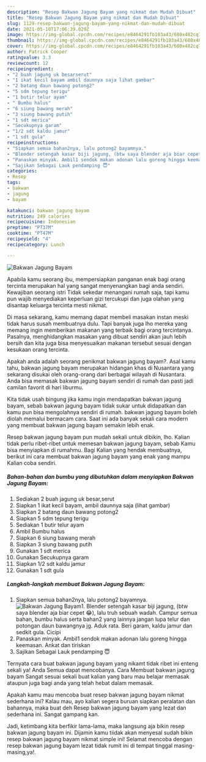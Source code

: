 ```yaml
---
description: "Resep Bakwan Jagung Bayam yang nikmat dan Mudah Dibuat"
title: "Resep Bakwan Jagung Bayam yang nikmat dan Mudah Dibuat"
slug: 1129-resep-bakwan-jagung-bayam-yang-nikmat-dan-mudah-dibuat
date: 2021-05-10T17:06:39.029Z
image: https://img-global.cpcdn.com/recipes/e8464291fb103a43/680x482cq70/bakwan-jagung-bayam-foto-resep-utama.jpg
thumbnail: https://img-global.cpcdn.com/recipes/e8464291fb103a43/680x482cq70/bakwan-jagung-bayam-foto-resep-utama.jpg
cover: https://img-global.cpcdn.com/recipes/e8464291fb103a43/680x482cq70/bakwan-jagung-bayam-foto-resep-utama.jpg
author: Patrick Cooper
ratingvalue: 3.3
reviewcount: 12
recipeingredient:
- "2 buah jagung uk besarserut"
- "1 ikat kecil bayam ambil daunnya saja lihat gambar"
- "2 batang daun bawang potong2"
- "5 sdm tepung terigu"
- "1 butir telur ayam"
- " Bumbu halus"
- "6 siung bawang merah"
- "3 siung bawang putih"
- "1 sdt merica"
- "Secukupnya garam"
- "1/2 sdt kaldu jamur"
- "1 sdt gula"
recipeinstructions:
- "Siapkan semua bahan2nya, lalu potong2 bayamnya."
- "Blender setengah kasar biji jagung, (btw saya blender aja biar cepet 😂), lalu truh sebuah wadah. Campur semua bahan, bumbu halus serta bahan2 yang lainnya jangan lupa telur dan potongan daun bawangnya jg. Aduk rata. Beri garam, kaldu jamur dan sedkit gula. Cicipi"
- "Panaskan minyak. Ambil1 sendok makan adonan lalu goreng hingga keemasan. Ankat dan tiriskan"
- "Sajikan Sebagai Lauk pendamping 😇"
categories:
- Resep
tags:
- bakwan
- jagung
- bayam

katakunci: bakwan jagung bayam 
nutrition: 249 calories
recipecuisine: Indonesian
preptime: "PT37M"
cooktime: "PT47M"
recipeyield: "4"
recipecategory: Lunch

---
```



![Bakwan Jagung Bayam](https://img-global.cpcdn.com/recipes/e8464291fb103a43/680x482cq70/bakwan-jagung-bayam-foto-resep-utama.jpg)

Apabila kamu seorang ibu, mempersiapkan panganan enak bagi orang tercinta merupakan hal yang sangat menyenangkan bagi anda sendiri. Kewajiban seorang istri Tidak sekedar menangani rumah saja, tapi kamu pun wajib menyediakan keperluan gizi tercukupi dan juga olahan yang disantap keluarga tercinta mesti nikmat.

Di masa  sekarang, kamu memang dapat membeli masakan instan meski tidak harus susah membuatnya dulu. Tapi banyak juga lho mereka yang memang ingin memberikan makanan yang terbaik bagi orang tercintanya. Pasalnya, menghidangkan masakan yang dibuat sendiri akan jauh lebih bersih dan kita juga bisa menyesuaikan makanan tersebut sesuai dengan kesukaan orang tercinta. 



Apakah anda adalah seorang penikmat bakwan jagung bayam?. Asal kamu tahu, bakwan jagung bayam merupakan hidangan khas di Nusantara yang sekarang disukai oleh orang-orang dari berbagai wilayah di Nusantara. Anda bisa memasak bakwan jagung bayam sendiri di rumah dan pasti jadi camilan favorit di hari liburmu.

Kita tidak usah bingung jika kamu ingin mendapatkan bakwan jagung bayam, sebab bakwan jagung bayam tidak sukar untuk didapatkan dan kamu pun bisa mengolahnya sendiri di rumah. bakwan jagung bayam boleh diolah memalui bermacam cara. Saat ini ada banyak sekali cara modern yang membuat bakwan jagung bayam semakin lebih enak.

Resep bakwan jagung bayam pun mudah sekali untuk dibikin, lho. Kalian tidak perlu ribet-ribet untuk memesan bakwan jagung bayam, sebab Kamu bisa menyiapkan di rumahmu. Bagi Kalian yang hendak membuatnya, berikut ini cara membuat bakwan jagung bayam yang enak yang mampu Kalian coba sendiri.

<!--inarticleads1-->

##### Bahan-bahan dan bumbu yang dibutuhkan dalam menyiapkan Bakwan Jagung Bayam:

1. Sediakan 2 buah jagung uk besar,serut
1. Siapkan 1 ikat kecil bayam, ambil daunnya saja (lihat gambar)
1. Siapkan 2 batang daun bawang potong2
1. Siapkan 5 sdm tepung terigu
1. Sediakan 1 butir telur ayam
1. Ambil  Bumbu halus
1. Siapkan 6 siung bawang merah
1. Siapkan 3 siung bawang putih
1. Gunakan 1 sdt merica
1. Gunakan Secukupnya garam
1. Siapkan 1/2 sdt kaldu jamur
1. Gunakan 1 sdt gula




<!--inarticleads2-->

##### Langkah-langkah membuat Bakwan Jagung Bayam:

1. Siapkan semua bahan2nya, lalu potong2 bayamnya.
<img src="https://img-global.cpcdn.com/steps/ccc7d35a4566a555/160x128cq70/bakwan-jagung-bayam-langkah-memasak-1-foto.jpg" alt="Bakwan Jagung Bayam">1. Blender setengah kasar biji jagung, (btw saya blender aja biar cepet 😂), lalu truh sebuah wadah. Campur semua bahan, bumbu halus serta bahan2 yang lainnya jangan lupa telur dan potongan daun bawangnya jg. Aduk rata. Beri garam, kaldu jamur dan sedkit gula. Cicipi
1. Panaskan minyak. Ambil1 sendok makan adonan lalu goreng hingga keemasan. Ankat dan tiriskan
1. Sajikan Sebagai Lauk pendamping 😇




Ternyata cara buat bakwan jagung bayam yang nikamt tidak ribet ini enteng sekali ya! Anda Semua dapat mencobanya. Cara Membuat bakwan jagung bayam Sangat sesuai sekali buat kalian yang baru mau belajar memasak ataupun juga bagi anda yang telah hebat dalam memasak.

Apakah kamu mau mencoba buat resep bakwan jagung bayam nikmat sederhana ini? Kalau mau, ayo kalian segera buruan siapkan peralatan dan bahannya, maka buat deh Resep bakwan jagung bayam yang lezat dan sederhana ini. Sangat gampang kan. 

Jadi, ketimbang kita berfikir lama-lama, maka langsung aja bikin resep bakwan jagung bayam ini. Dijamin kamu tiidak akan menyesal sudah bikin resep bakwan jagung bayam nikmat simple ini! Selamat mencoba dengan resep bakwan jagung bayam lezat tidak rumit ini di tempat tinggal masing-masing,ya!.

